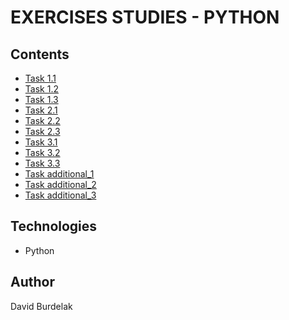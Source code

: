 # EXERCISES STUDIES - PYTHON

## Contents

- [Task 1.1](https://github.com/davidburdelak/exercises-studies/blob/master/python/task_1_1.py)
- [Task 1.2](https://github.com/davidburdelak/exercises-studies/blob/master/python/task_1_2.py)
- [Task 1.3](https://github.com/davidburdelak/exercises-studies/blob/master/python/task_1_3.py)
- [Task 2.1](https://github.com/davidburdelak/exercises-studies/blob/master/python/task_2_1.py)
- [Task 2.2](https://github.com/davidburdelak/exercises-studies/blob/master/python/task_2_2.py)
- [Task 2.3](https://github.com/davidburdelak/exercises-studies/blob/master/python/task_2_3.py)
- [Task 3.1](https://github.com/davidburdelak/exercises-studies/blob/master/python/task_3_1.py)
- [Task 3.2](https://github.com/davidburdelak/exercises-studies/blob/master/python/task_3_2.py)
- [Task 3.3](https://github.com/davidburdelak/exercises-studies/blob/master/python/task_3_3.py)
- [Task additional_1](https://github.com/davidburdelak/exercises-studies/blob/master/python/task_additional_1.py)
- [Task additional_2](https://github.com/davidburdelak/exercises-studies/blob/master/python/task_additional_2.py)
- [Task additional_3](https://github.com/davidburdelak/exercises-studies/blob/master/python/task_additional_3.py)

## Technologies

- Python 

## Author

David Burdelak
